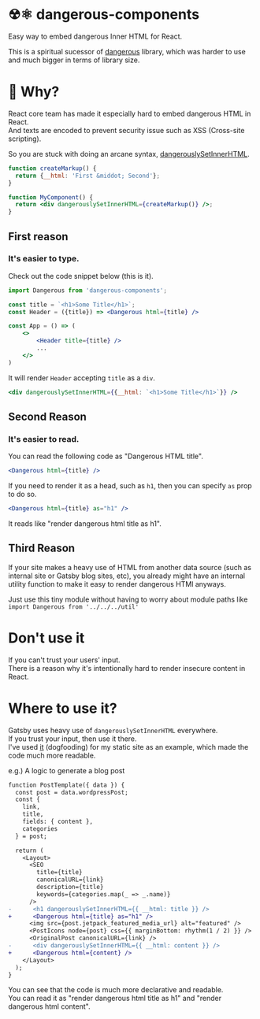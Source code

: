 # ☢⚛ dangerous-components

Easy way to embed dangerous Inner HTML for React.

This is a spiritual sucessor of [dangerous](https://www.npmjs.com/package/dangerous) library, which was harder to use and much bigger in terms of library size.

# 🤔 Why?

React core team has made it especially hard to embed dangerous HTML in React.  
And texts are encoded to prevent security issue such as XSS (Cross-site scripting).

So you are stuck with doing an arcane syntax, [dangerouslySetInnerHTML](https://reactjs.org/docs/dom-elements.html#dangerouslysetinnerhtml).

```jsx
function createMarkup() {
  return {__html: 'First &middot; Second'};
}

function MyComponent() {
  return <div dangerouslySetInnerHTML={createMarkup()} />;
}
```

## First reason

### It's easier to type.
Check out the code snippet below (this is it).

```jsx
import Dangerous from 'dangerous-components';

const title = `<h1>Some Title</h1>`;
const Header = ({title}) => <Dangerous html={title} />

const App = () => (
    <>
        <Header title={title} />
        ...
    </>
)
```

It will render `Header` accepting `title` as a `div`.

```jsx
<div dangerouslySetInnerHTML={{__html: `<h1>Some Title</h1>`}} />
```

## Second Reason

### It's easier to read.

You can read the following code as "Dangerous HTML title".

```jsx
<Dangerous html={title} />
```

If you need to render it as a head, such as `h1`, then you can specify `as` prop to do so.

```jsx
<Dangerous html={title} as="h1" />
```
It reads like "render dangerous html title as h1".

## Third Reason

If your site makes a heavy use of HTML from another data source (such as internal site or Gatsby blog sites, etc), you already might have an internal utility function to make it easy to render dangerous HTMl anyways.

Just use this tiny module without having to worry about module paths like `import Dangerous from '../../../util'`


# Don't use it

If you can't trust your users' input.  
There is a reason why it's intentionally hard to render insecure content in React.

# Where to use it?

Gatsby uses heavy use of `dangerouslySetInnerHTML` everywhere.  
If you trust your input, then use it there.  
I've used [it](https://github.com/dance2die/sung.codes/blob/master/src/templates/post.js#L31) (dogfooding) for my static site as an example, which made the code much more readable.

e.g.) A logic to generate a blog post

```diff
function PostTemplate({ data }) {
  const post = data.wordpressPost;
  const {
    link,
    title,
    fields: { content },
    categories
  } = post;

  return (
    <Layout>
      <SEO
        title={title}
        canonicalURL={link}
        description={title}
        keywords={categories.map(_ => _.name)}
      />
-      <h1 dangerouslySetInnerHTML={{ __html: title }} />
+      <Dangerous html={title} as="h1" />
      <img src={post.jetpack_featured_media_url} alt="featured" />
      <PostIcons node={post} css={{ marginBottom: rhythm(1 / 2) }} />
      <OriginalPost canonicalURL={link} />
-      <div dangerouslySetInnerHTML={{ __html: content }} />
+      <Dangerous html={content} />
    </Layout>
  );
}

```

You can see that the code is much more declarative and readable.  
You can read it as "render dangerous html title as h1" and "render dangerous html content".







